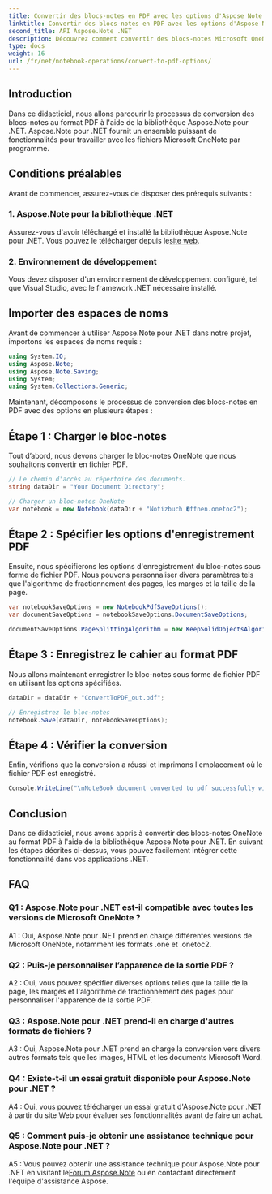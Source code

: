 ```yaml
---
title: Convertir des blocs-notes en PDF avec les options d'Aspose Note .NET
linktitle: Convertir des blocs-notes en PDF avec les options d'Aspose Note .NET
second_title: API Aspose.Note .NET
description: Découvrez comment convertir des blocs-notes Microsoft OneNote au format PDF à l'aide de la bibliothèque Aspose.Note pour .NET avec des options personnalisables.
type: docs
weight: 16
url: /fr/net/notebook-operations/convert-to-pdf-options/
---
```

## Introduction

Dans ce didacticiel, nous allons parcourir le processus de conversion des blocs-notes au format PDF à l'aide de la bibliothèque Aspose.Note pour .NET. Aspose.Note pour .NET fournit un ensemble puissant de fonctionnalités pour travailler avec les fichiers Microsoft OneNote par programme.

## Conditions préalables

Avant de commencer, assurez-vous de disposer des prérequis suivants :

### 1. Aspose.Note pour la bibliothèque .NET
 Assurez-vous d'avoir téléchargé et installé la bibliothèque Aspose.Note pour .NET. Vous pouvez le télécharger depuis le[site web](https://releases.aspose.com/note/net/).

### 2. Environnement de développement
Vous devez disposer d'un environnement de développement configuré, tel que Visual Studio, avec le framework .NET nécessaire installé.

## Importer des espaces de noms

Avant de commencer à utiliser Aspose.Note pour .NET dans notre projet, importons les espaces de noms requis :

```csharp
using System.IO;
using Aspose.Note;
using Aspose.Note.Saving;
using System;
using System.Collections.Generic;
```

Maintenant, décomposons le processus de conversion des blocs-notes en PDF avec des options en plusieurs étapes :

## Étape 1 : Charger le bloc-notes

Tout d’abord, nous devons charger le bloc-notes OneNote que nous souhaitons convertir en fichier PDF.

```csharp
// Le chemin d'accès au répertoire des documents.
string dataDir = "Your Document Directory";

// Charger un bloc-notes OneNote
var notebook = new Notebook(dataDir + "Notizbuch �ffnen.onetoc2");
```

## Étape 2 : Spécifier les options d'enregistrement PDF

Ensuite, nous spécifierons les options d'enregistrement du bloc-notes sous forme de fichier PDF. Nous pouvons personnaliser divers paramètres tels que l'algorithme de fractionnement des pages, les marges et la taille de la page.

```csharp
var notebookSaveOptions = new NotebookPdfSaveOptions();
var documentSaveOptions = notebookSaveOptions.DocumentSaveOptions;

documentSaveOptions.PageSplittingAlgorithm = new KeepSolidObjectsAlgorithm();
```

## Étape 3 : Enregistrez le cahier au format PDF

Nous allons maintenant enregistrer le bloc-notes sous forme de fichier PDF en utilisant les options spécifiées.

```csharp
dataDir = dataDir + "ConvertToPDF_out.pdf";

// Enregistrez le bloc-notes
notebook.Save(dataDir, notebookSaveOptions);
```

## Étape 4 : Vérifier la conversion

Enfin, vérifions que la conversion a réussi et imprimons l'emplacement où le fichier PDF est enregistré.

```csharp
Console.WriteLine("\nNoteBook document converted to pdf successfully with save options.\nFile saved at " + dataDir);
```

## Conclusion

Dans ce didacticiel, nous avons appris à convertir des blocs-notes OneNote au format PDF à l'aide de la bibliothèque Aspose.Note pour .NET. En suivant les étapes décrites ci-dessus, vous pouvez facilement intégrer cette fonctionnalité dans vos applications .NET.

## FAQ

### Q1 : Aspose.Note pour .NET est-il compatible avec toutes les versions de Microsoft OneNote ?

A1 : Oui, Aspose.Note pour .NET prend en charge différentes versions de Microsoft OneNote, notamment les formats .one et .onetoc2.

### Q2 : Puis-je personnaliser l’apparence de la sortie PDF ?

A2 : Oui, vous pouvez spécifier diverses options telles que la taille de la page, les marges et l'algorithme de fractionnement des pages pour personnaliser l'apparence de la sortie PDF.

### Q3 : Aspose.Note pour .NET prend-il en charge d'autres formats de fichiers ?

A3 : Oui, Aspose.Note pour .NET prend en charge la conversion vers divers autres formats tels que les images, HTML et les documents Microsoft Word.

### Q4 : Existe-t-il un essai gratuit disponible pour Aspose.Note pour .NET ?

A4 : Oui, vous pouvez télécharger un essai gratuit d'Aspose.Note pour .NET à partir du site Web pour évaluer ses fonctionnalités avant de faire un achat.

### Q5 : Comment puis-je obtenir une assistance technique pour Aspose.Note pour .NET ?

 A5 : Vous pouvez obtenir une assistance technique pour Aspose.Note pour .NET en visitant le[Forum Aspose.Note](https://forum.aspose.com/c/note/28) ou en contactant directement l'équipe d'assistance Aspose.